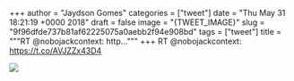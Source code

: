 
+++
author = "Jaydson Gomes"
categories = ["tweet"]
date = "Thu May 31 18:21:19 +0000 2018"
draft = false
image = "{TWEET_IMAGE}"
slug = "9f96dfde737b81af62225075a0aebb2f94e908bd"
tags = ["tweet"]
title = """RT @nobojackcontext: http..."""
+++
RT @nobojackcontext: https://t.co/AVJZZx43D4

![](/images/tweet-media/1002253707654893574-Deh3ktDV0AAqtzM.jpg)
